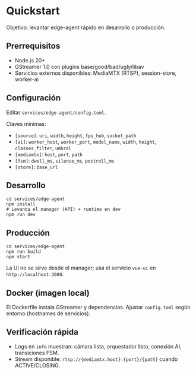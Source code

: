 # Quickstart

Objetivo: levantar edge-agent rápido en desarrollo o producción.

## Prerrequisitos
- Node.js 20+
- GStreamer 1.0 con plugins base/good/bad/ugly/libav
- Servicios externos disponibles: MediaMTX (RTSP), session-store, worker-ai

## Configuración
Editar `services/edge-agent/config.toml`.

Claves mínimas:
- `[source]`: `uri`, `width`, `height`, `fps_hub`, `socket_path`
- `[ai]`: `worker_host`, `worker_port`, `model_name`, `width`, `height`, `classes_filter`, `umbral`
- `[mediamtx]`: `host`, `port`, `path`
- `[fsm]`: `dwell_ms`, `silence_ms`, `postroll_ms`
- `[store]`: `base_url`

## Desarrollo
```
cd services/edge-agent
npm install
# Levanta el manager (API) + runtime en dev
npm run dev
```

## Producción
```
cd services/edge-agent
npm run build
npm start
```

La UI no se sirve desde el manager; usá el servicio `vue-ui` en `http://localhost:3000`.

## Docker (imagen local)
El Dockerfile instala GStreamer y dependencias. Ajustar `config.toml` según entorno (hostnames de servicios).

## Verificación rápida
- Logs en `info` muestran: cámara lista, orquestador listo, conexión AI, transiciones FSM.
- Stream disponible: `rtsp://{mediamtx.host}:{port}/{path}` cuando ACTIVE/CLOSING.
